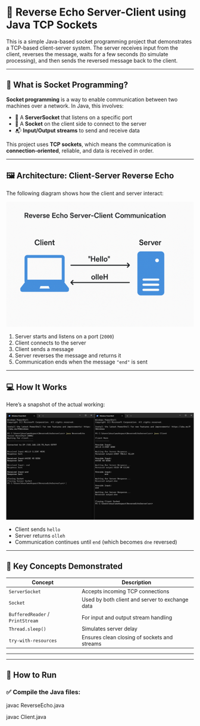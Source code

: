 # 🔁 Reverse Echo Server-Client using Java TCP Sockets

This is a simple Java-based socket programming project that demonstrates a TCP-based client-server system. The server receives input from the client, reverses the message, waits for a few seconds (to simulate processing), and then sends the reversed message back to the client.

---

## 📡 What is Socket Programming?

**Socket programming** is a way to enable communication between two machines over a network. In Java, this involves:

- 🧱 A **ServerSocket** that listens on a specific port
- 🔌 A **Socket** on the client side to connect to the server
- 📬 **Input/Output streams** to send and receive data

This project uses **TCP sockets**, which means the communication is **connection-oriented**, reliable, and data is received in order.

---

## 🖼️ Architecture: Client-Server Reverse Echo

The following diagram shows how the client and server interact:

![Architecture Diagram](Diagram.png)

1. Server starts and listens on a port (`2000`)
2. Client connects to the server
3. Client sends a message
4. Server reverses the message and returns it
5. Communication ends when the message `"end"` is sent

---

## 💻 How It Works

Here’s a snapshot of the actual working:

![Working Screenshot](Working.png)

- Client sends `hello`
- Server returns `olleh`
- Communication continues until `end` (which becomes `dne` reversed)

---

## 🧠 Key Concepts Demonstrated

| Concept | Description |
|--------|-------------|
| `ServerSocket` | Accepts incoming TCP connections |
| `Socket` | Used by both client and server to exchange data |
| `BufferedReader` / `PrintStream` | For input and output stream handling |
| `Thread.sleep()` | Simulates server delay |
| `try-with-resources` | Ensures clean closing of sockets and streams |

---


---

## 🚀 How to Run

### ✅ Compile the Java files:

javac ReverseEcho.java

javac Client.java
